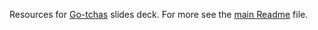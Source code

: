 Resources for [Go-tchas](../go-tchas.slide) slides deck. For more see the [main Readme](../README.md) file.
